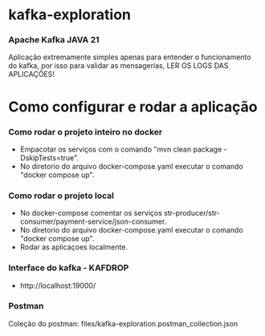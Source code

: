 # kafka-exploration

### Apache Kafka JAVA 21

Aplicação extremamente simples apenas para entender o funcionamento do kafka, por  isso para validar as mensagerias, LER OS LOGS DAS APLICAÇÕES!

# Como configurar e rodar a aplicação

### Como rodar o projeto inteiro no docker

- Empacotar os serviços com o comando "mvn clean package -DskipTests=true".
- No diretorio do arquivo docker-compose.yaml executar o comando "docker compose up".

### Como rodar o projeto local

- No docker-compose comentar os serviços str-producer/str-consumer/payment-service/json-consumer.
- No diretorio do arquivo docker-compose.yaml executar o comando "docker compose up".
- Rodar as aplicaçoes localmente.

### Interface do kafka - KAFDROP

- http://localhost:19000/

### Postman

Coleção do postman: files/kafka-exploration.postman_collection.json
